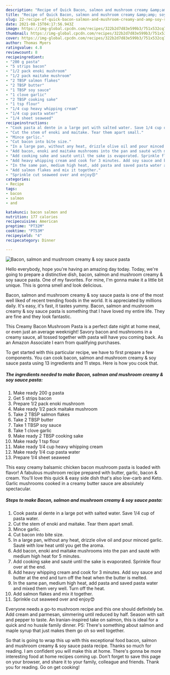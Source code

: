 ```yaml
---
description: "Recipe of Quick Bacon, salmon and mushroom creamy &amp;amp; soy sauce pasta"
title: "Recipe of Quick Bacon, salmon and mushroom creamy &amp;amp; soy sauce pasta"
slug: 22-recipe-of-quick-bacon-salmon-and-mushroom-creamy-and-amp-soy-sauce-pasta
date: 2021-08-15T04:17:56.943Z
image: https://img-global.cpcdn.com/recipes/322b2d7d83e599b3/751x532cq70/bacon-salmon-and-mushroom-creamy-soy-sauce-pasta-recipe-main-photo.jpg
thumbnail: https://img-global.cpcdn.com/recipes/322b2d7d83e599b3/751x532cq70/bacon-salmon-and-mushroom-creamy-soy-sauce-pasta-recipe-main-photo.jpg
cover: https://img-global.cpcdn.com/recipes/322b2d7d83e599b3/751x532cq70/bacon-salmon-and-mushroom-creamy-soy-sauce-pasta-recipe-main-photo.jpg
author: Thomas Myers
ratingvalue: 4.8
reviewcount: 8
recipeingredient:
- "200 g pasta"
- "5 strips bacon"
- "1/2 pack enoki mushroom"
- "1/2 pack maitake mushroom"
- "2 TBSP salmon flakes"
- "2 TBSP butter"
- "1 TBSP soy sauce"
- "1 clove garlic"
- "2 TBSP cooking sake"
- "1 tsp flour"
- "1/4 cup heavy whipping cream"
- "1/4 cup pasta water"
- "1/4 sheet seaweed"
recipeinstructions:
- "Cook pasta al dente in a large pot with salted water. Save 1/4 cup of pasta water."
- "Cut the stem of enoki and maitake. Tear them apart small."
- "Mince garlic."
- "Cut bacon into bite size."
- "In a large pan, without any heat, drizzle olive oil and pour minced garlic. Sauté with low heat until you get the aroma."
- "Add bacon, enoki and maitake mushrooms into the pan and sauté with medium high heat for 5 minutes."
- "Add cooking sake and sauté until the sake is evaporated. Sprinkle flour over at the end."
- "Add heavy whipping cream and cook for 3 minutes. Add soy sauce and butter at the end and turn off the heat when the butter is melted."
- "In the same pan, medium high heat, add pasta and saved pasta water and mixed them very well. Turn off the heat."
- "Add salmon flakes and mix it together."
- "Sprinkle cut seaweed over and enjoy😍"
categories:
- Recipe
tags:
- bacon
- salmon
- and

katakunci: bacon salmon and 
nutrition: 177 calories
recipecuisine: American
preptime: "PT32M"
cooktime: "PT53M"
recipeyield: "4"
recipecategory: Dinner

---
```



![Bacon, salmon and mushroom creamy &amp; soy sauce pasta](https://img-global.cpcdn.com/recipes/322b2d7d83e599b3/751x532cq70/bacon-salmon-and-mushroom-creamy-soy-sauce-pasta-recipe-main-photo.jpg)

Hello everybody, hope you're having an amazing day today. Today, we're going to prepare a distinctive dish, bacon, salmon and mushroom creamy &amp; soy sauce pasta. One of my favorites. For mine, I'm gonna make it a little bit unique. This is gonna smell and look delicious.

Bacon, salmon and mushroom creamy &amp; soy sauce pasta is one of the most well liked of recent trending foods in the world. It is appreciated by millions daily. It's easy, it's fast, it tastes yummy. Bacon, salmon and mushroom creamy &amp; soy sauce pasta is something that I have loved my entire life. They are fine and they look fantastic.

This Creamy Bacon Mushroom Pasta is a perfect date night at home meal, or even just an average weeknight! Savory bacon and mushrooms in a creamy sauce, all tossed together with pasta will have you coming back. As an Amazon Associate I earn from qualifying purchases.


To get started with this particular recipe, we have to first prepare a few components. You can cook bacon, salmon and mushroom creamy &amp; soy sauce pasta using 13 ingredients and 11 steps. Here is how you cook that.

<!--inarticleads1-->

##### The ingredients needed to make Bacon, salmon and mushroom creamy &amp; soy sauce pasta:

1. Make ready 200 g pasta
1. Get 5 strips bacon
1. Prepare 1/2 pack enoki mushroom
1. Make ready 1/2 pack maitake mushroom
1. Take 2 TBSP salmon flakes
1. Take 2 TBSP butter
1. Take 1 TBSP soy sauce
1. Take 1 clove garlic
1. Make ready 2 TBSP cooking sake
1. Make ready 1 tsp flour
1. Make ready 1/4 cup heavy whipping cream
1. Make ready 1/4 cup pasta water
1. Prepare 1/4 sheet seaweed


This easy creamy balsamic chicken bacon mushroom pasta is loaded with flavor! A fabulous mushroom recipe prepared with butter, garlic, bacon &amp; cream. You&#39;ll love this quick &amp; easy side dish that&#39;s also low-carb and Keto. Garlic mushrooms cooked in a creamy butter sauce are absolutely spectacular. 

<!--inarticleads2-->

##### Steps to make Bacon, salmon and mushroom creamy &amp; soy sauce pasta:

1. Cook pasta al dente in a large pot with salted water. Save 1/4 cup of pasta water.
1. Cut the stem of enoki and maitake. Tear them apart small.
1. Mince garlic.
1. Cut bacon into bite size.
1. In a large pan, without any heat, drizzle olive oil and pour minced garlic. Sauté with low heat until you get the aroma.
1. Add bacon, enoki and maitake mushrooms into the pan and sauté with medium high heat for 5 minutes.
1. Add cooking sake and sauté until the sake is evaporated. Sprinkle flour over at the end.
1. Add heavy whipping cream and cook for 3 minutes. Add soy sauce and butter at the end and turn off the heat when the butter is melted.
1. In the same pan, medium high heat, add pasta and saved pasta water and mixed them very well. Turn off the heat.
1. Add salmon flakes and mix it together.
1. Sprinkle cut seaweed over and enjoy😍


Everyone needs a go-to mushroom recipe and this one should definitely be. Add cream and parmesan, simmering until reduced by half. Season with salt and pepper to taste. An Iranian-inspired take on salmon, this is ideal for a quick and no hussle family dinner. PS: There&#39;s something about salmon and maple syrup that just makes them go oh so well together. 

So that is going to wrap this up with this exceptional food bacon, salmon and mushroom creamy &amp; soy sauce pasta recipe. Thanks so much for reading. I am confident you will make this at home. There's gonna be more interesting food at home recipes coming up. Don't forget to save this page on your browser, and share it to your family, colleague and friends. Thank you for reading. Go on get cooking!
